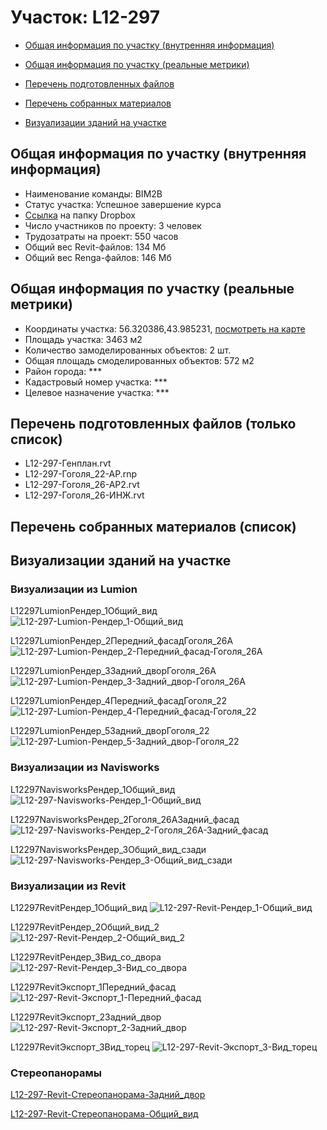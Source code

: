 # Участок: L12-297

* [Общая информация по участку (внутренняя информация)](#Chapter1)

* [Общая информация по участку (реальные метрики)](#Chapter2)

* [Перечень подготовленных файлов](#Chapter3)

* [Перечень собранных материалов](#Chapter4)

* [Визуализации зданий на участке](#Chapter5)

## <a id="Chapter1"></a> Общая информация по участку (внутренняя информация)
+ Наименование команды: BIM2B
+ Статус участка: Успешное завершение курса
+ [Ссылка](https://www.dropbox.com/sh/wvvgv1nw1iqred9/AACeVT6SzHPabe24sEN12F4Wa/L12_297?dl=0) на папку Dropbox
+ Число участников по проекту: 3 человек
+ Трудозатраты на проект: 550 часов
+ Общий вес Revit-файлов: 134 Мб
+ Общий вес Renga-файлов: 146 Мб
## <a id="Chapter2"></a> Общая информация по участку (реальные метрики)
+ Координаты участка: 56.320386,43.985231, [посмотреть на карте](https://yandex.ru/maps/47/nizhny-novgorod/?ll=43.985231%2C56.320386&z=19)
+ Площадь участка: 3463 м2
+ Количество замоделированных объектов: 2 шт.
+ Общая площадь смоделированных объектов: 572 м2
+ Район города: *** 
+ Кадастровый номер участка: *** 
+ Целевое назначение участка: *** 
## <a id="Chapter3"></a> Перечень подготовленных файлов (только список)
+ L12-297-Генплан.rvt
+ L12-297-Гоголя_22-АР.rnp
+ L12-297-Гоголя_26-АР2.rvt
+ L12-297-Гоголя_26-ИНЖ.rvt
## <a id="Chapter4"></a> Перечень собранных материалов (список)
## <a id="Chapter5"></a> Визуализации зданий на участке
### Визуализации из Lumion
L12297LumionРендер_1Общий_вид
![L12-297-Lumion-Рендер_1-Общий_вид](/Images/L12_297/L12-297-Lumion-Рендер_1-Общий_вид_Compressed.jpg)

L12297LumionРендер_2Передний_фасадГоголя_26А
![L12-297-Lumion-Рендер_2-Передний_фасад-Гоголя_26А](/Images/L12_297/L12-297-Lumion-Рендер_2-Передний_фасад-Гоголя_26А_Compressed.jpg)

L12297LumionРендер_3Задний_дворГоголя_26А
![L12-297-Lumion-Рендер_3-Задний_двор-Гоголя_26А](/Images/L12_297/L12-297-Lumion-Рендер_3-Задний_двор-Гоголя_26А_Compressed.jpg)

L12297LumionРендер_4Передний_фасадГоголя_22
![L12-297-Lumion-Рендер_4-Передний_фасад-Гоголя_22](/Images/L12_297/L12-297-Lumion-Рендер_4-Передний_фасад-Гоголя_22_Compressed.jpg)

L12297LumionРендер_5Задний_дворГоголя_22
![L12-297-Lumion-Рендер_5-Задний_двор-Гоголя_22](/Images/L12_297/L12-297-Lumion-Рендер_5-Задний_двор-Гоголя_22_Compressed.jpg)

### Визуализации из Navisworks
L12297NavisworksРендер_1Общий_вид
![L12-297-Navisworks-Рендер_1-Общий_вид](/Images/L12_297/L12-297-Navisworks-Рендер_1-Общий_вид_Compressed.jpg)

L12297NavisworksРендер_2Гоголя_26АЗадний_фасад
![L12-297-Navisworks-Рендер_2-Гоголя_26А-Задний_фасад](/Images/L12_297/L12-297-Navisworks-Рендер_2-Гоголя_26А-Задний_фасад_Compressed.jpg)

L12297NavisworksРендер_3Общий_вид_сзади
![L12-297-Navisworks-Рендер_3-Общий_вид_сзади](/Images/L12_297/L12-297-Navisworks-Рендер_3-Общий_вид_сзади_Compressed.jpg)

### Визуализации из Revit
L12297RevitРендер_1Общий_вид
![L12-297-Revit-Рендер_1-Общий_вид](/Images/L12_297/L12-297-Revit-Рендер_1-Общий_вид_Compressed.jpg)

L12297RevitРендер_2Общий_вид_2
![L12-297-Revit-Рендер_2-Общий_вид_2](/Images/L12_297/L12-297-Revit-Рендер_2-Общий_вид_2_Compressed.jpg)

L12297RevitРендер_3Вид_со_двора
![L12-297-Revit-Рендер_3-Вид_со_двора](/Images/L12_297/L12-297-Revit-Рендер_3-Вид_со_двора_Compressed.jpg)

L12297RevitЭкспорт_1Передний_фасад
![L12-297-Revit-Экспорт_1-Передний_фасад](/Images/L12_297/L12-297-Revit-Экспорт_1-Передний_фасад_Compressed.jpg)

L12297RevitЭкспорт_2Задний_двор
![L12-297-Revit-Экспорт_2-Задний_двор](/Images/L12_297/L12-297-Revit-Экспорт_2-Задний_двор_Compressed.jpg)

L12297RevitЭкспорт_3Вид_торец
![L12-297-Revit-Экспорт_3-Вид_торец](/Images/L12_297/L12-297-Revit-Экспорт_3-Вид_торец_Compressed.jpg)

### Стереопанорамы
[L12-297-Revit-Стереопанорама-Задний_двор](https://pano.autodesk.com/pano.html?url=jpgs/f2d92818-6f50-4e2b-b6b1-960350b5f2f9&version=2)

[L12-297-Revit-Стереопанорама-Общий_вид](https://pano.autodesk.com/pano.html?url=jpgs/24a0b0cd-db26-4c24-bc0a-8fe750a91469&version=2)

